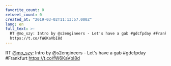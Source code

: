```yaml
---
favorite_count: 0
retweet_count: 0
created_at: "2019-03-02T11:13:57.000Z"
lang: en
full_text: >-
  RT @mo_szy: Intro by @s2engineers - Let's have a gab #gdcfpday #Frankfurt
  https://t.co/fW6KaVbI8d
---
```


RT [@mo_szy](https://twitter.com/mo_szy): Intro by @s2engineers - Let's have a
gab #gdcfpday #Frankfurt https://t.co/fW6KaVbI8d
